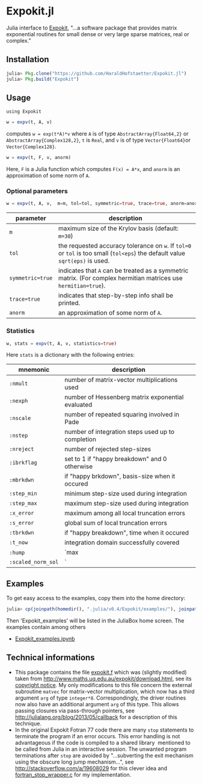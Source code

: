 # Expokit.jl
Julia interface to [Expokit](http://www.maths.uq.edu.au/expokit/),
"...a software package that provides matrix exponential routines for small dense or very large sparse matrices, real or complex."

## Installation
```julia
julia> Pkg.clone("https://github.com/HaraldHofstaetter/Expokit.jl")
julia> Pkg.build("Expokit")
```
## Usage

```
using Expokit
```

```julia
w = expv(t, A, v)
```
computes `w = exp(t*A)*v` where `A` is of type `AbstractArray{Float64,2}` or `AbstractArray{Complex128,2}`, `t` is `Real`,
and `v` is of type `Vector{Float64}`or `Vector{Complex128}`.


```julia
w = expv(t, F, v, anorm)
```
Here, `F` is a Julia function which computes `F(x) = A*x`, and `anorm` is an approximation of some norm of `A`.

### Optional parameters

```julia
w = expv(t, A, v,  m=m, tol=tol, symmetric=true, trace=true, anorm=anorm)
```
parameter | description
-------------------|-------------
 `m`               | maximum size of the Krylov basis (default: `m=30`)
 `tol`             | the requested accuracy tolerance on `w`. If `tol=0` or `tol` is too small (`tol<eps`) the default value   `sqrt(eps)` is used.
 `symmetric=true`  | indicates that `A` can be treated as a symmetric matrix. (For complex hermitian matrices use `hermitian=true`).
 `trace=true`      | indicates that step-by-step info shall be printed.
 `anorm`           | an approximation of some norm of `A`.

### Statistics

```julia
w, stats = expv(t, A, v, statistics=true)
``` 
Here `stats` is a dictionary with the following entries:

mnemonic            |     description
--------------------|---------------------------------------------------
 `:nmult`           | number of matrix-vector multiplications used      
 `:nexph`           | number of Hessenberg matrix exponential evaluated 
 `:nscale`          | number of repeated squaring involved in Pade      
 `:nstep`           | number of integration steps used up to completion 
 `:nreject`         | number of rejected step-sizes                     
 `:ibrkflag`        | set to 1 if "happy breakdown" and 0 otherwise     
 `:mbrkdwn`         | if "happy brkdown", basis-size when it occured    
 `:step_min`        | minimum step-size used during integration         
 `:step_max`        | maximum step-size used during integration         
 `:x_error`         | maximum among all local truncation errors         
 `:s_error`         | global sum of local truncation errors             
 `:tbrkdwn`         | if "happy breakdown", time when it occured        
 `:t_now`           | integration domain successfully covered           
 `:hump`            | `max||exp(sA)||`, `s in [0,t]` (or `[t,0]` if `t<0`)      
 `:scaled_norm_sol` | `||w||/||v||`, scaled norm of the solution w.      



## Examples
To get easy access to the examples, copy them into the home directory:
```julia
julia> cp(joinpath(homedir(), ".julia/v0.4/Expokit/examples/"), joinpath(homedir(), "Expokit_examples"), remove_destination=true)
```
Then 'Expokit_examples' will be listed in the JuliaBox home screen. The examples contain among others
+ [Expokit_examples.ipynb](https://github.com/HaraldHofstaetter/Expokit.jl/blob/master/examples/Expokit_examples.ipynb)

## Technical informations
+ This package contains the file [expokit.f](https://github.com/HaraldHofstaetter/Expokit.jl/blob/master/deps/src/expokit.f)
  which was (slightly modified) taken from http://www.maths.uq.edu.au/expokit/download.html, see its
  [copyright notice](https://github.com/HaraldHofstaetter/Expokit.jl/blob/master/deps/src/copyright).
  My only modifications to this file concern the external subroutine `matvec` for matrix-vector multiplication, which now has
  a third argument `arg` of type `integer*8`. Correspondingly, the driver routines now also have an additional argument `arg`
  of this type. This allows passing closures via pass-through pointers, see  http://julialang.org/blog/2013/05/callback for a
  description of this technique.
+ In the original Expokit Fotran 77 code there are many `stop` statements to terminate
  the program if an error occurs. This error handling is not advantageous if the code is compiled to a shared library
  mentioned to be called from Julia in an interactive session. The unwanted  program terminations after `stop` are
  avoided by "...subverting the exit mechanism using the obscure long jump mechanism...", see
  http://stackoverflow.com/a/19608029 for this clever idea and
  [fortran_stop_wrapper.c](https://github.com/HaraldHofstaetter/Expokit.jl/blob/master/deps/src/fortran_stop_wrapper.c)
  for my implementation.
